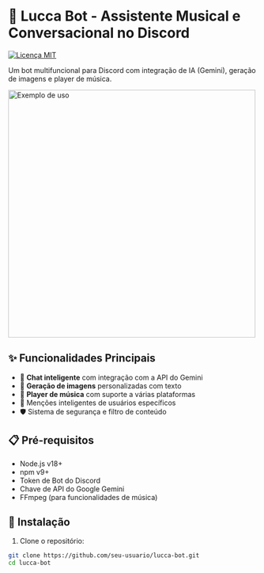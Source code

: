 # 🤖 Lucca Bot - Assistente Musical e Conversacional no Discord

[![Licença MIT](https://img.shields.io/badge/License-MIT-green.svg)](https://opensource.org/licenses/MIT)

Um bot multifuncional para Discord com integração de IA (Gemini), geração de imagens e player de música.

<img src="[https://i.imgur.com/7X8n5Wg.png](https://www.google.com/imgres?q=lucca%20anime&imgurl=https%3A%2F%2Fi.pinimg.com%2F736x%2F46%2Fa3%2F7a%2F46a37ad7ac9ac998701eebc458f626d5.jpg&imgrefurl=https%3A%2F%2Fbr.pinterest.com%2Fpin%2F194499277627685377%2F&docid=4vUP6SCtDx7DrM&tbnid=eStwpeBZ0Wg5vM&vet=12ahUKEwiIpYOhmrWMAxWNrZUCHW9EJZgQM3oECFAQAA..i&w=350&h=206&hcb=2&ved=2ahUKEwiIpYOhmrWMAxWNrZUCHW9EJZgQM3oECFAQAA)" alt="Exemplo de uso" width="500">

## ✨ Funcionalidades Principais

- 💬 **Chat inteligente** com integração com a API do Gemini
- 🎨 **Geração de imagens** personalizadas com texto
- 🎵 **Player de música** com suporte a várias plataformas
- 🤖 Menções inteligentes de usuários específicos
- 🛡️ Sistema de segurança e filtro de conteúdo

## 📋 Pré-requisitos

- Node.js v18+
- npm v9+
- Token de Bot do Discord
- Chave de API do Google Gemini
- FFmpeg (para funcionalidades de música)

## 🚀 Instalação

1. Clone o repositório:
```bash
git clone https://github.com/seu-usuario/lucca-bot.git
cd lucca-bot
